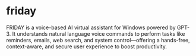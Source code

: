 # friday
FRIDAY is a voice-based AI virtual assistant for Windows powered by GPT-3. It understands natural language voice commands to perform tasks like reminders, emails, web search, and system control—offering a hands-free, context-aware, and secure user experience to boost productivity.
